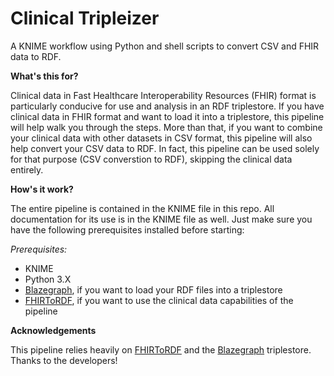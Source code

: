 # Clinical Tripleizer
A KNIME workflow using Python and shell scripts to convert CSV and FHIR data to RDF.

**What's this for?**

Clinical data in Fast Healthcare Interoperability Resources (FHIR) format is particularly conducive for use and analysis in an RDF triplestore. If you have clinical data in FHIR format and want to load it into a triplestore, this pipeline will help walk you through the steps. More than that, if you want to combine your clinical data with other datasets in CSV format, this pipeline will also help convert your CSV data to RDF. In fact, this pipeline can be used solely for that purpose (CSV converstion to RDF), skipping the clinical data entirely.

**How's it work?**

The entire pipeline is contained in the KNIME file in this repo. All documentation for its use is in the KNIME file as well. Just make sure you have the following prerequisites installed before starting:

_Prerequisites:_

* KNIME
* Python 3.X
* [Blazegraph](https://blazegraph.com/), if you want to load your RDF files into a triplestore
* [FHIRToRDF](https://github.com/BD2KOnFHIR/fhirtordf), if you want to use the clinical data capabilities of the pipeline

**Acknowledgements**

This pipeline relies heavily on [FHIRToRDF](https://github.com/BD2KOnFHIR/fhirtordf) and the [Blazegraph](https://blazegraph.com/) triplestore. Thanks to the developers!
